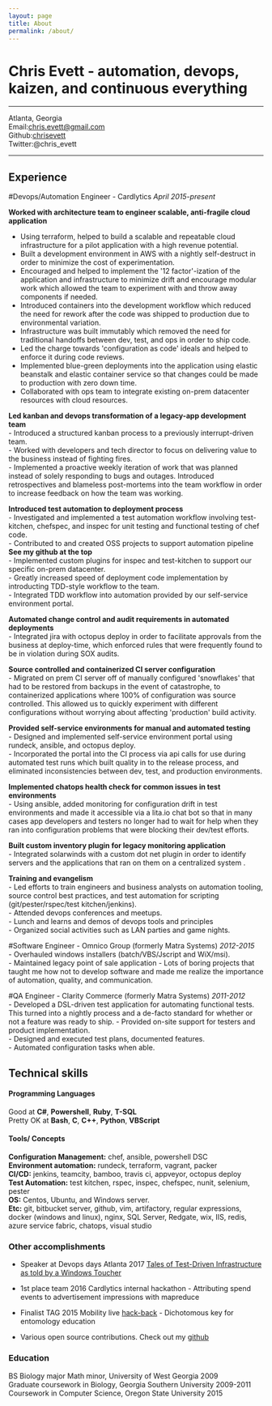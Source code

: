 ```yaml
---
layout: page
title: About
permalink: /about/
---
```


Chris Evett - automation, devops, kaizen, and continuous everything
============

------------  
Atlanta, Georgia  
Email:chris.evett@gmail.com  
Github:[chrisevett](https://github.com/chrisevett)  
Twitter:@chris_evett
 
-------------

Experience
------------


#Devops/Automation Engineer - Cardlytics 
*April 2015-present*      
  
**Worked with architecture team to engineer scalable, anti-fragile cloud application**     
  - Using terraform, helped to build a scalable and repeatable cloud infrastructure for a pilot application with a high revenue potential.  
  - Built a development environment in AWS with a nightly self-destruct in order to minimize the cost of experimentation.  
  - Encouraged and helped to implement the '12 factor'-ization of the application and infrastructure to minimize drift and encourage modular work which allowed the team to experiment with and throw away components if needed.  
  - Introduced containers into the development workflow which reduced the need for rework after the code was shipped to production due to environmental variation.    
  - Infrastructure was built immutably which removed the need for traditional handoffs between dev, test, and ops in order to ship code.
  - Led the charge towards 'configuration as code' ideals and helped to enforce it during code reviews.         
  - Implemented blue-green deployments into the application using elastic beanstalk and elastic container service so that changes could be made to production with zero down time.  
  - Collaborated with ops team to integrate existing on-prem datacenter resources with cloud resources.  

**Led kanban and devops transformation of a legacy-app development team**   
	- Introduced a structured kanban process to a previously interrupt-driven team.    
	- Worked with developers and tech director to focus on delivering value to the business instead of fighting fires.  
	- Implemented a proactive weekly iteration of work that was planned instead of solely responding to bugs and outages. Introduced retrospectives and blameless post-mortems into the team workflow in order to increase feedback on how the team was working.
	   
**Introduced test automation to deployment process**   
	- Investigated and implemented a test automation workflow involving test-kitchen, chefspec, and inspec for unit testing and functional testing of chef code.  
	- Contributed to and created OSS projects to support automation pipeline **See my github at the top**  
	- Implemented custom plugins for inspec and test-kitchen to support our specific on-prem datacenter.  
	- Greatly increased speed of deployment code implementation by introducting TDD-style workflow to the team.  
	- Integrated TDD workflow into automation provided by our self-service environment portal.  
	
**Automated change control and audit requirements in automated deployments**   
	- Integrated jira with octopus deploy in order to facilitate approvals from the business at deploy-time, which enforced rules that were frequently found to be in violation during SOX audits.       
	    
**Source controlled and containerized CI server configuration**  
	- Migrated on prem CI server off of manually configured 'snowflakes' that had to be restored from backups in the event of catastrophe, to containerized applications where 100% of configuration was source controlled. This allowed us to quickly experiment with different configurations without worrying about affecting 'production' build activity.  
	    
**Provided self-service environments for manual and automated testing**   
	- Designed and implemented self-service environment portal using rundeck, ansible, and octopus deploy.   
	- Incorporated the portal into the CI process via api calls for use during automated test runs which built  quality in to the release process, and eliminated inconsistencies between dev, test, and production environments.
	       
**Implemented chatops health check for common issues in test environments**    
	- Using ansible, added monitoring for configuration drift in test environments and made it accessible via a lita.io chat bot so that in many cases app developers and testers no longer had to wait for help when they ran into configuration problems that were blocking their dev/test efforts.
	     
**Built custom inventory plugin for legacy monitoring application**  
	- Integrated solarwinds with a custom dot net plugin in order to identify servers and the applications that ran on them on a centralized system . 
	  
**Training and evangelism**  
	- Led efforts to train engineers and business analysts on automation tooling, source control best practices, and test automation for scripting (git/pester/rspec/test kitchen/jenkins).  
	- Attended devops conferences and meetups.  
	- Lunch and learns and demos of devops tools and principles  
	- Organized social activities such as LAN parties and game nights.  
  
#Software Engineer - Omnico Group (formerly Matra Systems) 
*2012-2015*  
	- Overhauled windows installers (batch/VBS/Jscript and WiX/msi).  
	- Maintained legacy point of sale application
	- Lots of boring projects that taught me how not to develop software and made me realize the importance of automation, quality, and communication. 
  

#QA Engineer - Clarity Commerce (formerly Matra Systems) 
*2011-2012*  
	- Developed a DSL-driven test application for automating functional tests. This turned into a nightly process and a de-facto standard for whether or not a feature was ready to ship. 
	- Provided on-site support for testers and product implementation.   
	- Designed and executed test plans, documented features.   
	- Automated configuration tasks when able.

Technical skills
--------------------

#### Programming Languages  
Good at **C#**, **Powershell**, **Ruby**, **T-SQL**  
Pretty OK at **Bash**, **C**, **C++**, **Python**, **VBScript**    


#### Tools/ Concepts  
**Configuration Management:** chef, ansible, powershell DSC  
**Environment automation:** rundeck, terraform, vagrant, packer  
**CI/CD:** jenkins, teamcity, bamboo, travis ci, appveyor, octopus deploy  
**Test Automation:** test kitchen, rspec, inspec, chefspec, nunit, selenium, pester    
**OS:** Centos, Ubuntu, and Windows server.  
**Etc:** git, bitbucket server, github, vim, artifactory, regular expressions, docker (windows and linux), nginx, SQL Server, Redgate, wix, IIS, redis, azure service fabric, chatops, visual studio    

### Other accomplishments  

* Speaker at Devops days Atlanta 2017 [Tales of Test-Driven Infrastructure as told by a Windows Toucher](https://www.devopsdays.org/events/2017-atlanta/program/chris-evett/)

* 1st place team 2016 Cardlytics internal hackathon - Attributing spend events to advertisement impressions with mapreduce  

* Finalist TAG 2015 Mobility live [hack-back](http://www.hubga.com/tag-press-release/finalists-revealed-for-mobility-live-hack-back-invitational/) - Dichotomous key for entomology education  

* Various open source contributions. Check out my [github](https://github.com/chrisevett)  


### Education  
BS Biology major Math minor, University of West Georgia 2009  
Graduate coursework in Biology, Georgia Southern University 2009-2011  
Coursework in Computer Science, Oregon State University 2015  

